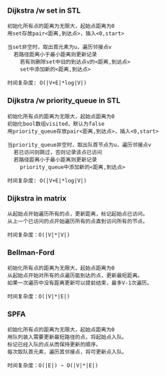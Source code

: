 ### Dijkstra /w set in STL
```
初始化所有点的距离为无限大，起始点距离为0
用set存放pair<距离,到达点>，插入<0,start>

当set非空时，取出首元素为u，遍历邻接点v
  若路径距离小于最小距离则更新记录
    若有则删除set中旧的到达点v的<距离,到达点>
    set中添加新的<距离,到达点>
    
时间复杂度: O(|V+E|*log|V|)
```

### Dijkstra /w priority_queue in STL
```
初始化所有点的距离为无限大，起始点距离为0
初始化bool数组visited，默认为false
用priority_queue存放pair<距离,到达点>，插入<0,start>

当priority_queue非空时，取出队首节点为u，遍历邻接点v
  若已访问则跳过，否则记录该点已访问
  若路径距离小于最小距离则更新记录
    priority_queue中添加新的<距离,到达点>
    
时间复杂度: O(|V+E|*log|V|)
```

### Dijkstra in matrix
```
从起始点开始遍历所有的点，更新距离，标记起始点已访问。
从上一个已访问的点开始遍历所有的点直到访问所有的节点。

时间复杂度：O(|V|*|V|)
```

### Bellman-Ford
```
初始化所有点的距离为无限大，起始点距离为0
从起始点开始对所有的点遍历能到达的点，更新最短距离。
如果一次遍历中没有距离更新可以提前结束，最多V-1次遍历。

时间复杂度：O(|V|*|E|)
```

### SPFA
```
初始化所有点的距离为无限大，起始点距离为0
用队列装入需要更新最短路径的点，将起始点入队。
标记已经入队的点从而保持更新的顺序。
每次取队首元素，遍历其邻接点，将可更新点入队。

时间复杂度：O(|E|) ~ O(|V|*|E|)
```
